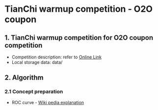 # TianChi warmup competition -  O2O coupon
## 1. TianChi warmup competition for O2O coupon competition
* Competition description: refer to [Online Link](https://tianchi.aliyun.com/competition/information.htm?spm=5176.11165261.5678.2.5ffd41b1pNfXUo&raceId=231593)
* Local storage data: data/

## 2. Algorithm

### 2.1 Concept preparation
* ROC curve - [Wiki pedia explanation](https://zh.wikipedia.org/wiki/ROC曲线)
